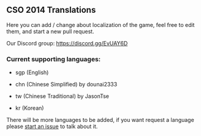 ## CSO 2014 Translations

Here you can add / change about localization of the game, feel free to edit them, and start a new pull request.

Our Discord group: https://discord.gg/EvUAY6D

### Current supporting languages:

- sgp (English)

- chn (Chinese Simplified) by dounai2333

- tw (Chinese Traditional) by JasonTse

- kr (Korean)

There will be more languages to be added, if you want request a language please [start an issue](https://github.com/xRiseless/cso2014-translations/issues/new) to talk about it.
